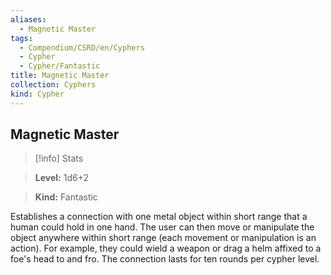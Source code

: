 ```yaml
---
aliases:
  - Magnetic Master
tags:
  - Compendium/CSRD/en/Cyphers
  - Cypher
  - Cypher/Fantastic
title: Magnetic Master
collection: Cyphers
kind: Cypher
---
```

## Magnetic Master    
>[!info] Stats    
> **Level:** 1d6+2    
> **Kind:** Fantastic  
    
Establishes a connection with one metal object within short range that a human could hold in one hand. The user can then move or manipulate the object anywhere within short range (each movement or manipulation is an action). For example, they could wield a weapon or drag a helm affixed to a foe's head to and fro. The connection lasts for ten rounds per cypher level.